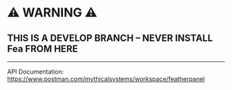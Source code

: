 # ⚠️ WARNING ⚠️

## **THIS IS A DEVELOP BRANCH – NEVER INSTALL Fea FROM HERE**

---

API Documentation: https://www.postman.com/mythicalsystems/workspace/featherpanel
